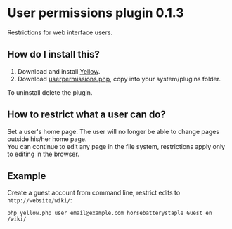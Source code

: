 User permissions plugin 0.1.3
=============================
Restrictions for web interface users.

How do I install this?
----------------------
1. Download and install [Yellow](https://github.com/markseu/yellowcms/).  
2. Download [userpermissions.php](userpermissions.php?raw=true), copy into your system/plugins folder.  

To uninstall delete the plugin.

How to restrict what a user can do?
-----------------------------------
Set a user's home page. The user will no longer be able to change pages outside his/her home page.  
You can continue to edit any page in the file system, restrictions apply only to editing in the browser.

Example
-------
Create a guest account from command line, restrict edits to `http://website/wiki/`:

    php yellow.php user email@example.com horsebatterystaple Guest en /wiki/
